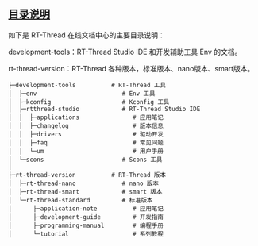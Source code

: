 ## [目录说明](https://www.rt-thread.org/document/site/#/?id=%e7%9b%ae%e5%bd%95%e8%af%b4%e6%98%8e)

如下是 RT-Thread 在线文档中心的主要目录说明：

development-tools：RT-Thread Studio IDE 和开发辅助工具 Env 的文档。

rt-thread-version：RT-Thread 各种版本，标准版本、nano版本、smart版本。
```
├─development-tools          # RT-Thread 工具
│  ├─env                        # Env 工具
│  ├─kconfig                    # Kconfig 工具
│  ├─rtthread-studio            # RT-Thread Studio IDE
│  │  ├─applications               # 应用笔记
│  │  ├─changelog                  # 版本信息
│  │  ├─drivers                    # 驱动开发
│  │  ├─faq                        # 常见问题
│  │  └─um                         # 用户手册
│  └─scons                      # Scons 工具
│
├─rt-thread-version          # RT-Thread 版本
│  ├─rt-thread-nano             # nano 版本
│  ├─rt-thread-smart            # smart 版本
│  └─rt-thread-standard         # 标准版本
│      ├─application-note          # 应用笔记
│      ├─development-guide         # 开发指南
│      ├─programming-manual        # 编程手册
│      └─tutorial                  # 系列教程
```

